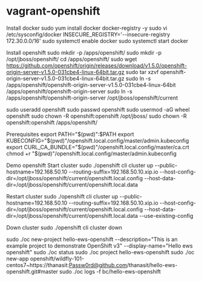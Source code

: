 # vagrant-openshift
Install docker
sudo yum install docker docker-registry -y
sudo vi /etc/sysconfig/docker
	INSECURE_REGISTRY='--insecure-registry 172.30.0.0/16'
sudo systemctl enable docker
sudo systemctl start docker

Install openshift
sudo mkdir -p /apps/openshift/
sudo mkdir -p /opt/jboss/openshift/
cd /apps/openshift/
sudo wget https://github.com/openshift/origin/releases/download/v1.5.0/openshift-origin-server-v1.5.0-031cbe4-linux-64bit.tar.gz
sudo tar xzvf openshift-origin-server-v1.5.0-031cbe4-linux-64bit.tar.gz
sudo ln -s /apps/openshift/openshift-origin-server-v1.5.0-031cbe4-linux-64bit /apps/openshift/openshift-origin-server
sudo ln -s /apps/openshift/openshift-origin-server /opt/jboss/openshift/current

sudo useradd openshift
sudo passwd openshift
sudo usermod -aG wheel openshift
sudo chown -R openshift:openshift /opt/jboss/
sudo chown -R openshift:openshift /apps/openshift/

Prerequisites
export PATH="$(pwd)":$PATH
export KUBECONFIG="$(pwd)"/openshift.local.config/master/admin.kubeconfig
export CURL_CA_BUNDLE="$(pwd)"/openshift.local.config/master/ca.crt
chmod +r "$(pwd)"/openshift.local.config/master/admin.kubeconfig

Demo openshift
Start cluster
sudo ./openshift cli cluster up --public-hostname=192.168.50.10 --routing-suffix=192.168.50.10.xip.io --host-config-dir=/opt/jboss/openshift/current/openshift.local.config --host-data-dir=/opt/jboss/openshift/current/openshift.local.data

Restart cluster
sudo ./openshift cli cluster up --public-hostname=192.168.50.10 --routing-suffix=192.168.50.10.xip.io --host-config-dir=/opt/jboss/openshift/current/openshift.local.config --host-data-dir=/opt/jboss/openshift/current/openshift.local.data --use-existing-config

Down cluster
sudo ./openshift cli cluster down


sudo ./oc new-project hello-ews-openshift --description="This is an example project to demonstrate OpenShift v3" --display-name="Hello ews openshift"
sudo ./oc status
sudo ./oc project hello-ews-openshift
sudo ./oc new-app openshift/wildfly-101-centos7~https://thanasit:Passw0rd@github.com/thanasit/hello-ews-openshift.git#master
sudo ./oc logs -f bc/hello-ews-openshift
